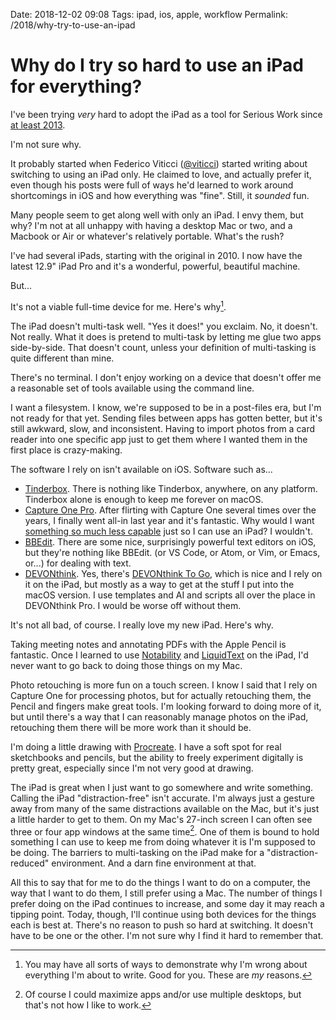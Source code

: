 Date: 2018-12-02 09:08
Tags: ipad, ios, apple, workflow
Permalink: /2018/why-try-to-use-an-ipad

# Why do I try so hard to use an iPad for everything?

I've been trying _very_ hard to adopt the iPad as a tool for Serious Work since [at least 2013](https://notes.baty.net/posts/2013/02/WorkingonaniPad.html).

I'm not sure why.

It probably started when Federico Viticci ([@viticci](https://twitter.com/viticci)) started writing about switching to using an iPad only. He claimed to love, and actually prefer it, even though his posts were full of ways he'd learned to work around shortcomings in iOS and how everything was "fine". Still, it _sounded_ fun.

Many people seem to get along well with only an iPad. I envy them, but why? I'm not at all unhappy with having a desktop Mac or two, and a Macbook or Air or whatever's relatively portable. What's the rush?

I've had several iPads, starting with the original in 2010. I now have the latest 12.9" iPad Pro and it's a wonderful, powerful, beautiful machine.

But...

It's not a viable full-time device for me. Here's why[^why].

The iPad doesn't multi-task well. "Yes it does!" you exclaim. No, it doesn't. Not really. What it does is pretend to multi-task by letting me glue two apps side-by-side. That doesn't count, unless your definition of multi-tasking is quite different than mine.

There's no terminal. I don't enjoy working on a device that doesn't offer me a reasonable set of tools available using the command line.

I want a filesystem. I know, we're supposed to be in a post-files era, but I'm not ready for that yet. Sending files between apps has gotten better, but it's still awkward, slow, and inconsistent. Having to import photos from a card reader into one specific app just to get them where I wanted them in the first place is crazy-making.

The software I rely on isn't available on iOS. Software such as...

- [Tinderbox](http://www.eastgate.com/Tinderbox/). There is nothing like Tinderbox, anywhere, on any platform. Tinderbox alone is enough to keep me forever on macOS.
- [Capture One Pro](https://www.phaseone.com/Capture-One). After flirting with Capture One several times over the years, I finally went all-in last year and it's fantastic. Why would I want [something so much less capable](https://www.adobe.com/products/photoshop-lightroom.html) just so I can use an iPad? I wouldn't.
- [BBEdit](https://www.barebones.com/products/bbedit/index.html). There are some nice, surprisingly powerful text editors on iOS, but they're nothing like BBEdit. (or VS Code, or Atom, or Vim, or Emacs, or...) for dealing with text.
- [DEVONthink](https://www.devontechnologies.com/products/devonthink/overview.html). Yes, there's [DEVONthink To Go](https://www.devontechnologies.com/products/devonthink/devonthink-to-go.html), which is nice and I rely on it on the iPad, but mostly as a way to get at the stuff I put into the macOS version. I use templates and AI and scripts all over the place in DEVONthink Pro. I would be worse off without them.

It's not all bad, of course. I really love my new iPad. Here's why.

Taking meeting notes and annotating PDFs with the Apple Pencil is fantastic. Once I learned to use [Notability](https://www.gingerlabs.com) and [LiquidText](https://www.liquidtext.net) on the iPad, I'd never want to go back to doing those things on my Mac.

Photo retouching is more fun on a touch screen. I know I said that I rely on Capture One for processing photos, but for actually retouching them, the Pencil and fingers make great tools. I'm looking forward to doing more of it, but until there's a way that I can reasonably manage photos on the iPad, retouching them there will be more work than it should be.

I'm doing a little drawing with [Procreate](https://procreate.art). I have a soft spot for real sketchbooks and pencils, but the ability to freely experiment digitally is pretty great, especially since I'm not very good at drawing.

The iPad is great when I just want to go somewhere and write something. Calling the iPad "distraction-free" isn't accurate. I'm always just a gesture away from many of the same distractions available on the Mac, but it's just a little harder to get to them. On my Mac's 27-inch screen I can often see three or four app windows at the same time[^multiple]. One of them is bound to hold something I can use to keep me from doing whatever it is I'm supposed to be doing. The barriers to multi-tasking on the iPad make for a "distraction-reduced" environment. And a darn fine environment at that.

All this to say that for me to do the things I want to do on a computer, the way that I want to do them, I still prefer using a Mac. The number of things I prefer doing on the iPad continues to increase, and some day it may reach a tipping point. Today, though, I'll continue using both devices for the things each is best at. There's no reason to push so hard at switching. It doesn't have to be one or the other. I'm not sure why I find it hard to remember that.

[^why]: You may have all sorts of ways to demonstrate why I'm wrong about everything I'm about to write. Good for you. These are _my_ reasons.
[^multiple]: Of course I could maximize apps and/or use multiple desktops, but that's not how I like to work.